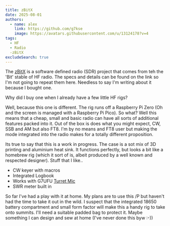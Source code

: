 ```yaml
---
title: zBitX
date: 2025-08-01
authors:
  - name: alex
    link: https://github.com/g7kse
    image: https://avatars.githubusercontent.com/u/13124178?v=4
tags:
  - HF
  - Radio
  -zBitX
excludeSearch: true
---
```

The [zBitX](https://www.hfsignals.com/index.php/zbitx/) is a software defined radio (SDR) project that comes from teh the 'Bit' stable of HF radio. The specs and details can be found on the link so I'm not going to repeat them here. Needless to say I'm writing about it because I bought one.

Why did I buy one when I already have a few little HF rigs?

Well, because this one is different. The rig runs off a Raspberry Pi Zero (Oh and the screen is managed with a Raspberry Pi Pico). So what? Well this means that a cheap, small and basic radio can have all sorts of additional features packed into it. Out of the box is does what you might expect, CW, SSB and AM but also FT8. I'm by no means and FT8 user but making the mode integrated into the radio makes for a totally different proposition.

Its true to say that this is a work in progress. The case is a sot mix of 3D printing and aluminium heat sink. It functions perfectly, but looks a bit like a homebrew rig (which it sort of is, albeit produced by a well known and respected designer). Stuff that I like..

* CW keyer with macros
* Integrated Logbook
* Works with G7UFU [Turret Mic](https://shop.g7ufo.radio/products/g7ufo-turret-mini-microphone-for-elecraft-kx2-kx3-fx-4cr-zbitx)
* SWR meter built in

So far I've had a play with it at home. My plans are to use this /P but haven't had the time to take it out in the wild. I suspect that the integrated 18650 battery compartment and small form factor will make this a handy rig to take onto summits. I'll need a suitable padded bag to protect it. Maybe something I can design and sew at home (I've never done this byw :-))